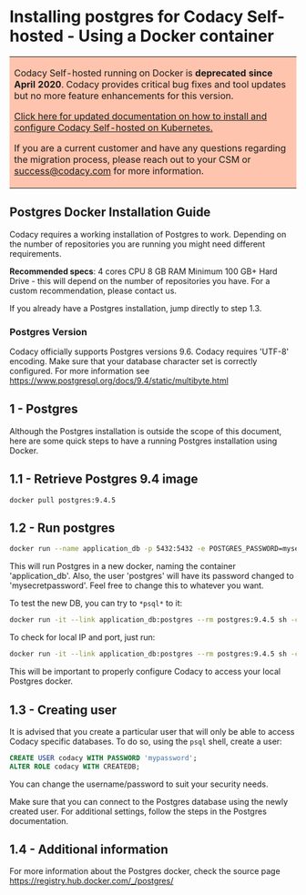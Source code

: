 # Installing postgres for Codacy Self-hosted - Using a Docker container

<table>
  <tbody>
    <tr>
      <td style="background-color: #ffc4ad;">
        <p>
          Codacy Self-hosted running on Docker is <strong>deprecated since April 2020</strong>. Codacy provides critical bug fixes and tool updates but no more feature enhancements for this version.
        </p>
        <p>
          <a href="/chart/" target="_self">Click here for updated documentation on how to install and configure Codacy Self-hosted on Kubernetes.</a>
        </p>
        <p>
          If you are a current customer and have any questions regarding the migration process, please reach out to your CSM or <a href="mailto:success@codacy.com" target="_blank">success@codacy.com</a> for more information.
        </p>
      </td>
    </tr>
  </tbody>
</table>

## Postgres Docker Installation Guide

Codacy requires a working installation of Postgres to work. Depending on the number of repositories you are running you might need different requirements.

**Recommended specs**:
4 cores CPU
8 GB RAM
Minimum 100 GB+ Hard Drive - this will depend on the number of repositories you have. For a custom recommendation, please contact us.

If you already have a Postgres installation, jump directly to step 1.3.

### Postgres Version

Codacy officially supports Postgres versions 9.6. Codacy requires 'UTF-8' encoding. Make sure that your database character set is correctly configured. For more information see <https://www.postgresql.org/docs/9.4/static/multibyte.html>

## 1 - Postgres

Although the Postgres installation is outside the scope of this document, here are some quick steps to have a running Postgres installation using Docker. 

## 1.1 - Retrieve Postgres 9.4 image

`docker pull postgres:9.4.5`

## 1.2 - Run postgres

```sh
docker run --name application_db -p 5432:5432 -e POSTGRES_PASSWORD=mysecretpassword -d postgres:9.4.5
```

This will run Postgres in a new docker, naming the container 'application_db'. Also, the user 'postgres' will have its password changed to 'mysecretpassword'. Feel free to change this to whatever you want.

To test the new DB, you can try to `*psql*` to it:

```sh
docker run -it --link application_db:postgres --rm postgres:9.4.5 sh -c 'exec psql -h "$POSTGRES_PORT_5432_TCP_ADDR" -p "$POSTGRES_PORT_5432_TCP_PORT" -U postgres'
```

To check for local IP and port, just run:

```sh
docker run -it --link application_db:postgres --rm postgres:9.4.5 sh -c 'echo $POSTGRES_PORT_5432_TCP_ADDR;echo "$POSTGRES_PORT_5432_TCP_PORT"'
```

This will be important to properly configure Codacy to access your local Postgres docker.

## 1.3 - Creating user

It is advised that you create a particular user that will only be able to access Codacy specific databases. To do so, using the `psql` shell, create a user:

```sql
CREATE USER codacy WITH PASSWORD 'mypassword';
ALTER ROLE codacy WITH CREATEDB;
```

You can change the username/password to suit your security needs.

Make sure that you can connect to the Postgres database using the newly created user. For additional settings, follow the steps in the Postgres documentation.

## 1.4 - Additional information

For more information about the Postgres docker, check the source page <https://registry.hub.docker.com/_/postgres/>
